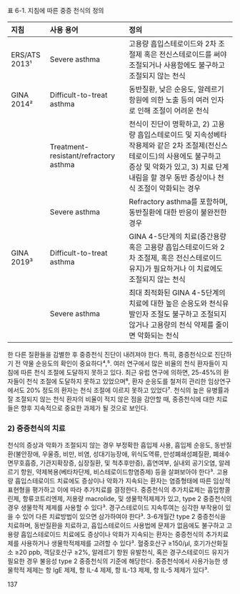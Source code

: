 표 6-1. 지침에 따른 중증 천식의 정의

| 지침         | 사용 용어                       | 정의                                                                                                                                                                                                                                                                             |
| :----------- | :------------------------------ | :------------------------------------------------------------------------------------------------------------------------------------------------------------------------------------------------------------------------------------------------------------------------------- |
| ERS/ATS 2013¹ | Severe asthma                   | 고용량 흡입스테로이드와 2차 조절제 혹은 전신스테로이드를 써야 조절되거나 사용함에도 불구하고 조절되지 않는 천식                                                                                                                                                                 |
| GINA 2014²   | Difficult-to-treat asthma       | 동반질환, 낮은 순응도, 알레르기 항원에 의한 노출 등의 여러 인자로 인해 조절이 어려운 천식                                                                                                                                                                                   |
|              | Treatment-resistant/refractory asthma | 천식이 진단이 명확하고, 2) 고용량 흡입스테로이드 및 지속성베타작용제와 같은 2차 조절제(전신스테로이드)의 사용에도 불구하고 증상 및 악화가 있고, 3) 치료 단계 내림을 할 경우 동반 증상이나 천식 조절이 악화되는 경우                                                           |
|              | Severe asthma                   | Refractory asthma를 포함하며, 동반질환에 대한 반응이 불완전한 경우                                                                                                                                                                                                 |
| GINA 2019³   | Difficult-to-treat asthma       | GINA 4-5단계의 치료(중간용량 혹은 고용량 흡입스테로이드와 2차 조절제, 혹은 전신스테로이드 유지)가 필요하거나 이 치료에도 조절되지 않는 천식                                                                                                                             |
|              | Severe asthma                   | 최대 최적화된 GINA 4-5단계의 치료에 대한 높은 순응도와 천식유발인자 조절도 불구하고 조절되지 않거나 고용량의 천식 약제를 줄이면 악화되는 천식                                                                                                                      |

한 다른 질환들을 감별한 후 중증천식 진단이 내려져야 한다. 특히, 중증천식으로 진단하기 전 약물 순응도의 확인이 중요하다⁴,⁵.
여러 연구에서 많은 비율의 천식 환자들이 지침에 따른 천식 조절에 도달하지 못하고 있다. 최근 유럽 연구에 의하면, 25-45%의 환자들이 천식 조절에 도달하지 못하고 있었으며⁶, 환자 순응도를 철저히 관리한 임상연구에서도 20% 정도의 환자는 천식 조절에 이르지 못하고 있었다⁷. 천식의 높은 유병률과 잘 조절되지 않는 천식 환자의 비율이 적지 않은 점을 감안할 때, 중증천식에 대한 치료들은 향후 지속적으로 중요한 과제가 될 것으로 보인다.

### 2) 중증천식의 치료
천식의 증상과 악화가 조절되지 않는 경우 부정확한 흡입제 사용, 흡입제 순응도, 동반질환(불안장애, 우울증, 비만, 비염, 성대기능장애, 위식도역류, 만성폐쇄성폐질환, 폐쇄수면무호흡증, 기관지확장증, 심장질환, 및 척추후만증), 흡연여부, 실내외 공기오염, 알레르기 항원, 약제복용(베타차단제, 비스테로이드항염증제) 등을 살펴보아야 한다³.
고용량 흡입스테로이드 치료에도 증상이나 악화가 지속되는 환자는 염증형태에 따른 임상적 표현형을 평가하고 이에 따라 추가치료를 결정한다. 중증천식의 추가치료제는 흡입항콜린제, 항류코트리엔제, 저용량 macrolide, 및 생물학적제제가 있고, type 2 중증천식의 경우 생물학적 제제를 사용할 수 있다³. 경구스테로이드 지속투여는 심각한 부작용이 있을 수 있어 다른 치료방법이 있으면 삼가하여야 한다³. 3-6개월간 type 2 중증천식을 치료하며, 동반질환을 치료하고, 흡입스테로이드 사용법에 문제가 없음에도 불구하고 고용량 흡입스테로이드 치료에도 증상이나 악화가 지속되는 환자는 중증천식의 추가치료제를 사용하거나 생물학적제제를 고려할 수 있다³. 혈중호산구 ≥150/µl, 호기가산화질소 ≥20 ppb, 객담호산구 ≥2%, 알레르기 항원 유발천식, 혹은 경구스테로이드 유지가 필요한 경우 불응성 type 2 중증천식의 기준에 해당한다. 중증천식에서 사용가능한 생물학적 제제는 항 IgE 제제, 항 IL-4 제제, 항 IL-13 제제, 항 IL-5 제제가 있다³.

<PAGE>137